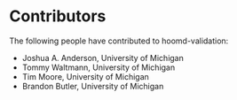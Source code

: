 # Contributors

The following people have contributed to hoomd-validation:

* Joshua A. Anderson, University of Michigan
* Tommy Waltmann, University of Michigan
* Tim Moore, University of Michigan
* Brandon Butler, University of Michigan
